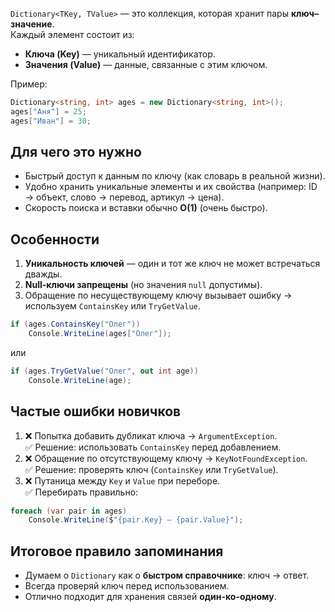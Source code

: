 `Dictionary<TKey, TValue>` — это коллекция, которая хранит пары **ключ–значение**.  
Каждый элемент состоит из:
- **Ключа (Key)** — уникальный идентификатор.
- **Значения (Value)** — данные, связанные с этим ключом.

Пример:
```csharp
Dictionary<string, int> ages = new Dictionary<string, int>();
ages["Аня"] = 25;
ages["Иван"] = 30;
```

## Для чего это нужно

- Быстрый доступ к данным по ключу (как словарь в реальной жизни).
- Удобно хранить уникальные элементы и их свойства (например: ID → объект, слово → перевод, артикул → цена).
- Скорость поиска и вставки обычно **O(1)** (очень быстро).

## Особенности

1. **Уникальность ключей** — один и тот же ключ не может встречаться дважды.
2. **Null-ключи запрещены** (но значения `null` допустимы).
3. Обращение по несуществующему ключу вызывает ошибку → используем `ContainsKey` или `TryGetValue`.

```csharp
if (ages.ContainsKey("Олег"))
    Console.WriteLine(ages["Олег"]);
```

или

```csharp
if (ages.TryGetValue("Олег", out int age))
    Console.WriteLine(age);
```

## Частые ошибки новичков
1. ❌ Попытка добавить дубликат ключа → `ArgumentException`.  
    ✅ Решение: использовать `ContainsKey` перед добавлением.
2. ❌ Обращение по отсутствующему ключу → `KeyNotFoundException`.  
    ✅ Решение: проверять ключ (`ContainsKey` или `TryGetValue`).
3. ❌ Путаница между `Key` и `Value` при переборе.  
    ✅ Перебирать правильно:

```csharp
foreach (var pair in ages)
    Console.WriteLine($"{pair.Key} — {pair.Value}");
```

## Итоговое правило запоминания

- Думаем о `Dictionary` как о **быстром справочнике**: ключ → ответ.
- Всегда проверяй ключ перед использованием.
- Отлично подходит для хранения связей **один-ко-одному**.